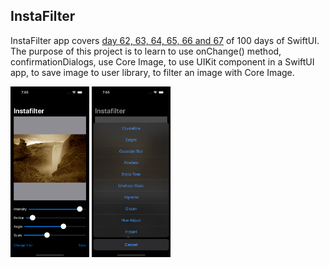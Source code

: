 ## InstaFilter

InstaFilter app covers [day 62, 63, 64, 65, 66 and 67](https://www.hackingwithswift.com/100/swiftui/62) of 100 days of SwiftUI. The purpose of this project is to learn to use onChange() method, confirmationDialogs, use Core Image, to use UIKit component in a SwiftUI app, to save image to user library, to filter an image with Core Image.

<p float="left">
<img src="https://github.com/canonall/100-days-of-swiftui/blob/main/InstafilterReal/instafilter1.png" width="25%">
<img src="https://github.com/canonall/100-days-of-swiftui/blob/main/InstafilterReal/instafilter2.png" width="25%">
</p>
